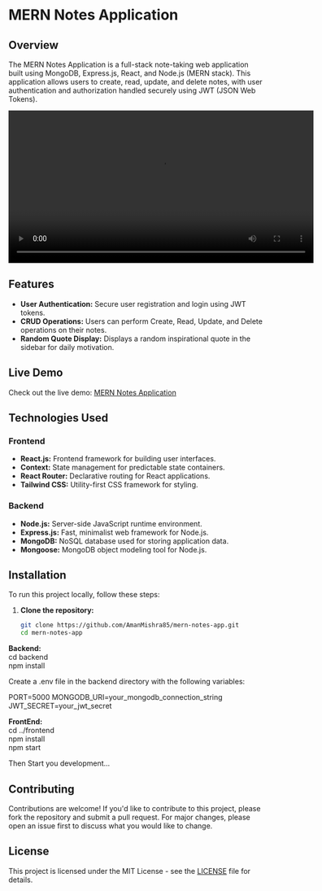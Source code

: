 # MERN Notes Application

## Overview

The MERN Notes Application is a full-stack note-taking web application built using MongoDB, Express.js, React, and Node.js (MERN stack). This application allows users to create, read, update, and delete notes, with user authentication and authorization handled securely using JWT (JSON Web Tokens).


<video width="600" controls>
  <source src="https://raw.github.com/AmanMishra85/Full-Stack-Notes-Application/blob/main/Frontend/my_notes.mp4" type="video/mp4">
  Your browser does not support the video tag.
</video>

## Features

- **User Authentication:** Secure user registration and login using JWT tokens.
- **CRUD Operations:** Users can perform Create, Read, Update, and Delete operations on their notes.
- **Random Quote Display:** Displays a random inspirational quote in the sidebar for daily motivation.

## Live Demo

Check out the live demo: [MERN Notes Application](https://savenotes-two.vercel.app/)

## Technologies Used

### Frontend

- **React.js:** Frontend framework for building user interfaces.
- **Context:** State management for predictable state containers.
- **React Router:** Declarative routing for React applications.
- **Tailwind CSS:** Utility-first CSS framework for styling.

### Backend

- **Node.js:** Server-side JavaScript runtime environment.
- **Express.js:** Fast, minimalist web framework for Node.js.
- **MongoDB:** NoSQL database used for storing application data.
- **Mongoose:** MongoDB object modeling tool for Node.js.

## Installation

To run this project locally, follow these steps:

1. **Clone the repository:**

   ```bash
   git clone https://github.com/AmanMishra85/mern-notes-app.git
   cd mern-notes-app

**Backend:** <br> 
    cd backend<br>
   npm install

  Create a .env file in the backend directory with the following variables:

PORT=5000
MONGODB_URI=your_mongodb_connection_string
JWT_SECRET=your_jwt_secret

**FrontEnd:**<br>
    cd ../frontend<br>
   npm install<br>
   npm start


Then Start you development...

## Contributing

Contributions are welcome! If you'd like to contribute to this project, please fork the repository and submit a pull request. For major changes, please open an issue first to discuss what you would like to change.

## License

This project is licensed under the MIT License - see the [LICENSE](LICENSE) file for details.


   

